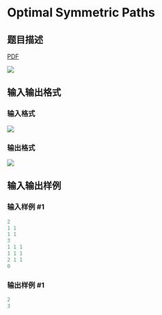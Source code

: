 # Optimal Symmetric Paths

## 题目描述

[problemUrl]: https://uva.onlinejudge.org/index.php?option=com_onlinejudge&Itemid=8&category=244&page=show_problem&problem=3716

[PDF](https://uva.onlinejudge.org/external/122/p12295.pdf)

![](https://cdn.luogu.com.cn/upload/vjudge_pic/UVA12295/7809bb9a17b3a5db21f5aee9f67a8c0050828247.png)

## 输入输出格式

### 输入格式

![](https://cdn.luogu.com.cn/upload/vjudge_pic/UVA12295/dc4333c921931bc6230ea8e02de9f70b363e7811.png)

### 输出格式

![](https://cdn.luogu.com.cn/upload/vjudge_pic/UVA12295/d06990bf12572bde77f7c266f5a0e9cb60db07df.png)

## 输入输出样例

### 输入样例 #1

```cpp
2
1 1
1 1
3
1 1 1
1 1 1
2 1 1
0
```


### 输出样例 #1

```cpp
2
3
```



